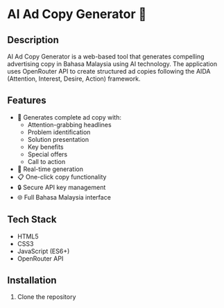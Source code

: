 # AI Ad Copy Generator 📝

## Description
AI Ad Copy Generator is a web-based tool that generates compelling advertising copy in Bahasa Malaysia using AI technology. The application uses OpenRouter API to create structured ad copies following the AIDA (Attention, Interest, Desire, Action) framework.

## Features
- 📢 Generates complete ad copy with:
  - Attention-grabbing headlines
  - Problem identification
  - Solution presentation
  - Key benefits
  - Special offers
  - Call to action
- 🔄 Real-time generation
- 📋 One-click copy functionality
- 🔒 Secure API key management
- 🌐 Full Bahasa Malaysia interface

## Tech Stack
- HTML5
- CSS3
- JavaScript (ES6+)
- OpenRouter API

## Installation
1. Clone the repository 